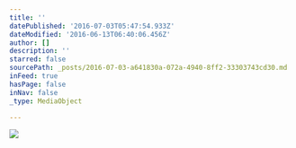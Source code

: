 ```yaml
---
title: ''
datePublished: '2016-07-03T05:47:54.933Z'
dateModified: '2016-06-13T06:40:06.456Z'
author: []
description: ''
starred: false
sourcePath: _posts/2016-07-03-a641830a-072a-4940-8ff2-33303743cd30.md
inFeed: true
hasPage: false
inNav: false
_type: MediaObject

---
```

![](https://the-grid-user-content.s3-us-west-2.amazonaws.com/9fabe4e4-9185-44e7-b04e-018c7bbaf64a.jpg)